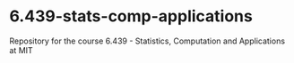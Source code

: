 # 6.439-stats-comp-applications
Repository for the course 6.439 - Statistics, Computation and Applications at MIT

